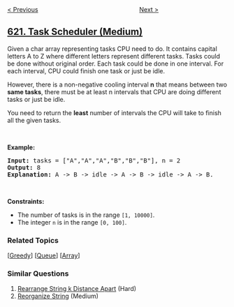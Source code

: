 <!--|This file generated by command(leetcode description); DO NOT EDIT.    |-->
<!--+----------------------------------------------------------------------+-->
<!--|@author    openset <openset.wang@gmail.com>                           |-->
<!--|@link      https://github.com/openset                                 |-->
<!--|@home      https://github.com/openset/leetcode                        |-->
<!--+----------------------------------------------------------------------+-->

[< Previous](../not-boring-movies "Not Boring Movies")
　　　　　　　　　　　　　　　　
[Next >](../design-circular-queue "Design Circular Queue")

## [621. Task Scheduler (Medium)](https://leetcode.com/problems/task-scheduler "任务调度器")

<p>Given a char array representing tasks CPU need to do. It contains capital letters A to Z where different letters represent different tasks. Tasks could be done without original order. Each task could be done in one interval. For each interval, CPU could finish one task or just be idle.</p>

<p>However, there is a non-negative cooling interval <b>n</b> that means between two <b>same tasks</b>, there must be at least n intervals that CPU are doing different tasks or just be idle.</p>

<p>You need to return the <b>least</b> number of intervals the CPU will take to finish all the given tasks.</p>

<p>&nbsp;</p>

<p><b>Example:</b></p>

<pre>
<b>Input:</b> tasks = [&quot;A&quot;,&quot;A&quot;,&quot;A&quot;,&quot;B&quot;,&quot;B&quot;,&quot;B&quot;], n = 2
<b>Output:</b> 8
<b>Explanation:</b> A -&gt; B -&gt; idle -&gt; A -&gt; B -&gt; idle -&gt; A -&gt; B.
</pre>

<p>&nbsp;</p>
<p><strong>Constraints:</strong></p>

<ul>
	<li>The number of tasks is in the range <code>[1, 10000]</code>.</li>
	<li>The integer <code>n</code> is in the range <code>[0, 100]</code>.</li>
</ul>

### Related Topics
  [[Greedy](../../tag/greedy/README.md)]
  [[Queue](../../tag/queue/README.md)]
  [[Array](../../tag/array/README.md)]

### Similar Questions
  1. [Rearrange String k Distance Apart](../rearrange-string-k-distance-apart) (Hard)
  1. [Reorganize String](../reorganize-string) (Medium)
